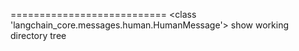 ===========================
<class 'langchain_core.messages.human.HumanMessage'>
show working directory tree
